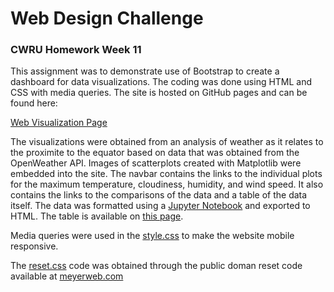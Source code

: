 # Web Design Challenge

### CWRU Homework Week 11

This assignment was to demonstrate use of Bootstrap to create a dashboard for data visualizations. The coding was done using HTML and CSS with media queries. The site is hosted on GitHub pages and can be found here:

[Web Visualization Page](https://lbrady1025.github.io/web-design-challenge/index.html)

The visualizations were obtained from an analysis of weather as it relates to the proximite to the equator based on data that was obtained from the OpenWeather API. Images of scatterplots created with Matplotlib were embedded into the site. The navbar contains the links to the individual plots for the maximum temperature, cloudiness, humidity, and wind speed. It also contains the links to the comparisons of the data and a table of the data itself. The data was formatted using a [Jupyter Notebook](https://github.com/Lbrady1025/web-design-challenge/blob/main/WebVisualizations/Resources/cities.ipynb) and exported to HTML. The table is available on [this page](https://lbrady1025.github.io/web-design-challenge/data.html).

Media queries were used in the [style.css](https://github.com/Lbrady1025/web-design-challenge/blob/main/style.css) to make the website mobile responsive.

The [reset.css](https://github.com/Lbrady1025/web-design-challenge/blob/main/reset.css) code was obtained through the public doman reset code available at [meyerweb.com](http://meyerweb.com/eric/tools/css/reset/)

